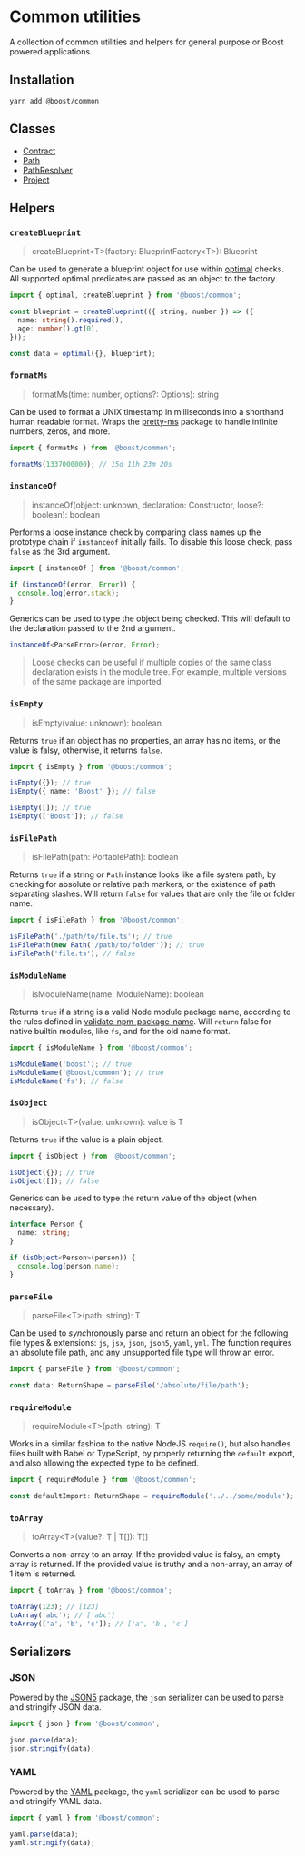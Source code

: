 # Common utilities

A collection of common utilities and helpers for general purpose or Boost powered applications.

## Installation

```
yarn add @boost/common
```

## Classes

- [Contract](./common/contract.md)
- [Path](./common/path.md)
- [PathResolver](./common/path-resolver.md)
- [Project](./common/project.md)

## Helpers

### `createBlueprint`

> createBlueprint\<T>(factory: BlueprintFactory\<T>): Blueprint<T>

Can be used to generate a blueprint object for use within
[optimal](https://github.com/milesj/optimal) checks. All supported optimal predicates are passed as
an object to the factory.

```ts
import { optimal, createBlueprint } from '@boost/common';

const blueprint = createBlueprint(({ string, number }) => ({
  name: string().required(),
  age: number().gt(0),
}));

const data = optimal({}, blueprint);
```

### `formatMs`

> formatMs(time: number, options?: Options): string

Can be used to format a UNIX timestamp in milliseconds into a shorthand human readable format. Wraps
the [pretty-ms](https://www.npmjs.com/package/pretty-ms) package to handle infinite numbers, zeros,
and more.

```ts
import { formatMs } from '@boost/common';

formatMs(1337000000); // 15d 11h 23m 20s
```

### `instanceOf`

> instanceOf(object: unknown, declaration: Constructor, loose?: boolean): boolean

Performs a loose instance check by comparing class names up the prototype chain if `instanceof`
initially fails. To disable this loose check, pass `false` as the 3rd argument.

```ts
import { instanceOf } from '@boost/common';

if (instanceOf(error, Error)) {
  console.log(error.stack);
}
```

Generics can be used to type the object being checked. This will default to the declaration passed
to the 2nd argument.

```ts
instanceOf<ParseError>(error, Error);
```

> Loose checks can be useful if multiple copies of the same class declaration exists in the module
> tree. For example, multiple versions of the same package are imported.

### `isEmpty`

> isEmpty(value: unknown): boolean

Returns `true` if an object has no properties, an array has no items, or the value is falsy,
otherwise, it returns `false`.

```ts
import { isEmpty } from '@boost/common';

isEmpty({}); // true
isEmpty({ name: 'Boost' }); // false

isEmpty([]); // true
isEmpty(['Boost']); // false
```

### `isFilePath`

> isFilePath(path: PortablePath): boolean

Returns `true` if a string or `Path` instance looks like a file system path, by checking for
absolute or relative path markers, or the existence of path separating slashes. Will return `false`
for values that are only the file or folder name.

```ts
import { isFilePath } from '@boost/common';

isFilePath('./path/to/file.ts'); // true
isFilePath(new Path('/path/to/folder')); // true
isFilePath('file.ts'); // false
```

### `isModuleName`

> isModuleName(name: ModuleName): boolean

Returns `true` if a string is a valid Node module package name, according to the rules defined in
[validate-npm-package-name](https://github.com/npm/validate-npm-package-name). Will `return` false
for native builtin modules, like `fs`, and for the old name format.

```ts
import { isModuleName } from '@boost/common';

isModuleName('boost'); // true
isModuleName('@boost/common'); // true
isModuleName('fs'); // false
```

### `isObject`

> isObject\<T>(value: unknown): value is T

Returns `true` if the value is a plain object.

```ts
import { isObject } from '@boost/common';

isObject({}); // true
isObject([]); // false
```

Generics can be used to type the return value of the object (when necessary).

```ts
interface Person {
  name: string;
}

if (isObject<Person>(person)) {
  console.log(person.name);
}
```

### `parseFile`

> parseFile\<T>(path: string): T

Can be used to *sync*hronously parse and return an object for the following file types & extensions:
`js`, `jsx`, `json`, `json5`, `yaml`, `yml`. The function requires an absolute file path, and any
unsupported file type will throw an error.

```ts
import { parseFile } from '@boost/common';

const data: ReturnShape = parseFile('/absolute/file/path');
```

### `requireModule`

> requireModule\<T>(path: string): T

Works in a similar fashion to the native NodeJS `require()`, but also handles files built with Babel
or TypeScript, by properly returning the `default` export, and also allowing the expected type to be
defined.

```ts
import { requireModule } from '@boost/common';

const defaultImport: ReturnShape = requireModule('../../some/module');
```

### `toArray`

> toArray\<T>(value?: T | T[]): T[]

Converts a non-array to an array. If the provided value is falsy, an empty array is returned. If the
provided value is truthy and a non-array, an array of 1 item is returned.

```ts
import { toArray } from '@boost/common';

toArray(123); // [123]
toArray('abc'); // ['abc']
toArray(['a', 'b', 'c']); // ['a', 'b', 'c']
```

## Serializers

### JSON

Powered by the [JSON5](https://www.npmjs.com/package/json5) package, the `json` serializer can be
used to parse and stringify JSON data.

```ts
import { json } from '@boost/common';

json.parse(data);
json.stringify(data);
```

### YAML

Powered by the [YAML](https://www.npmjs.com/package/yaml) package, the `yaml` serializer can be used
to parse and stringify YAML data.

```ts
import { yaml } from '@boost/common';

yaml.parse(data);
yaml.stringify(data);
```
